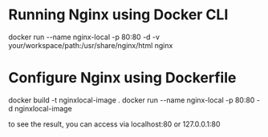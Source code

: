 # Running Nginx using Docker CLI
docker run --name nginx-local -p 80:80 -d -v your/workspace/path:/usr/share/nginx/html nginx

# Configure Nginx using Dockerfile
docker build -t nginxlocal-image .
docker run --name nginx-local -p 80:80 -d nginxlocal-image

to see the result, you can access via localhost:80 or 127.0.0.1:80